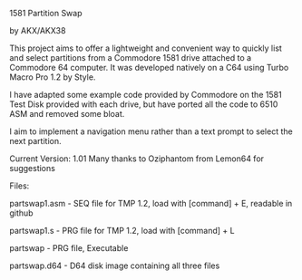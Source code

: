 
1581 Partition Swap

by AKX/AKX38


This project aims to offer a lightweight and convenient way to quickly list and select partitions from a Commodore 1581 drive attached to a Commodore 64 computer. It was developed natively on a C64 using Turbo Macro Pro 1.2 by Style.

I have adapted some example code provided by Commodore on the 1581 Test Disk provided with each drive, but have ported all the code to 6510 ASM and removed some bloat.

I aim to implement a navigation menu rather than a text prompt to select the next partition.

Current Version: 1.01
Many thanks to Oziphantom from Lemon64 for suggestions

Files:

partswap1.asm - SEQ file for TMP 1.2, load with [command] + E, readable in github

partswap1.s   - PRG file for TMP 1.2, load with [command] + L

partswap     - PRG file, Executable

partswap.d64  - D64 disk image containing all three files

